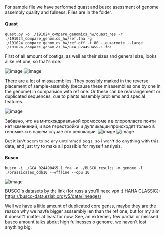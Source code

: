 For sample file we have performed quast and busco asessment of genome assembly quality and fullness. Files are in the folder. 

#### Quast
```
quast.py -o ./191024_compare_genomics_hw/quast_res -r ./191024_compare_genomics_hw/ref.fna -g ./191024_compare_genomics_hw/ref.gff -t 80 --eukaryote --large ./191024_compare_genomics_hw/GCA_024498455.1.fna
```

First of all amount of contigs, as well as their sizes and general size, looks alike ref one, so that's nice. 

![image](https://github.com/user-attachments/assets/09cb587c-5210-4c23-82fb-95d12c85bf8c)
![image](https://github.com/user-attachments/assets/ade8e18f-8bb8-4cc2-aeaa-71cb77b47fcb)


There are a lot of missasemblies. They possibly marked in the reverse placement of sample-assembly (because these misasemblies one by one in the genome) in comparision with ref one. Or these can be rearrangement or duplicated sequences, due to plants assembly problems and special features.  

![image](https://github.com/user-attachments/assets/ecc1c1ae-14a4-43b6-859a-49b2a8074b11)

Забавно, что на митохондриальной хромосоме и в хлоропласте почти нет изменений, и все перестройки и дупликации происходят только в геномке. и в нашем случае это релокации.
![image](https://github.com/user-attachments/assets/c2afa60c-ce1d-4121-a119-b48bd4f38dc1)
![image](https://github.com/user-attachments/assets/8a70b664-bca1-4769-8286-c2d511f6f27e)

But  it isn't seem to be any untrimmed seqs, so i won't do anything with this data, and just try to make all possible for myself analysis. 

#### Busco 
```
busco -i ./GCA_024498455.1.fna -o ./BUSCO_results -m genome -l ./brassicales_odb10 --offline --cpu 10
```
![image](https://github.com/user-attachments/assets/f2e3122b-4153-4476-9456-fbdd54f2aaf7)

BUSCO's datasets by the link (for russia you'll need vpn :) HAHA CLASSIC): https://busco-data.ezlab.org/v5/data/lineages/ 

Well we have a liitle amount of duplicated core genes, maybe they are the reason why we  havfe bigger asssembly len than the ref one, but for my aim it doesnt't matter at least for now. See, an extremely few partial or misssed busco amount talks aboiut high fullnesses o genome. we haven't lost anything big.
